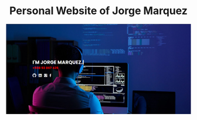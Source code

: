 <h1 align="center">
Personal Website of Jorge Marquez

</h1>

<p align="center">
  <img src="./assets/images/readme.png" width="850"/>

</p>
